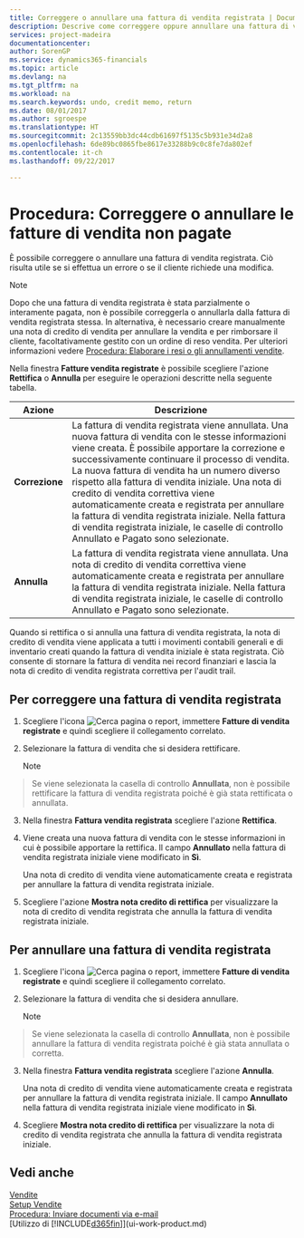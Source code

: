 ```yaml
---
title: Correggere o annullare una fattura di vendita registrata | Documenti Microsoft
description: Descrive come correggere oppure annullare una fattura di vendita registrata e collegarla a una nota di credito di vendita.
services: project-madeira
documentationcenter: 
author: SorenGP
ms.service: dynamics365-financials
ms.topic: article
ms.devlang: na
ms.tgt_pltfrm: na
ms.workload: na
ms.search.keywords: undo, credit memo, return
ms.date: 08/01/2017
ms.author: sgroespe
ms.translationtype: HT
ms.sourcegitcommit: 2c13559bb3dc44cdb61697f5135c5b931e34d2a8
ms.openlocfilehash: 6de89bc0865fbe8617e33288b9c0c8fe7da802ef
ms.contentlocale: it-ch
ms.lasthandoff: 09/22/2017

---
```

# <a name="how-to-correct-or-cancel-unpaid-sales-invoices"></a>Procedura: Correggere o annullare le fatture di vendita non pagate
È possibile correggere o annullare una fattura di vendita registrata. Ciò risulta utile se si effettua un errore o se il cliente richiede una modifica.

> [!NOTE]  
>   Dopo che una fattura di vendita registrata è stata parzialmente o interamente pagata, non è possibile correggerla o annullarla dalla fattura di vendita registrata stessa. In alternativa, è necessario creare manualmente una nota di credito di vendita per annullare la vendita e per rimborsare il cliente, facoltativamente gestito con un ordine di reso vendita. Per ulteriori informazioni vedere [Procedura: Elaborare i resi o gli annullamenti vendite](sales-how-process-sales-returns-cancellations.md).

Nella finestra **Fatture vendita registrate** è possibile scegliere l'azione **Rettifica** o **Annulla** per eseguire le operazioni descritte nella seguente tabella.

| Azione | Descrizione |
| --- | --- |
| **Correzione** |La fattura di vendita registrata viene annullata. Una nuova fattura di vendita con le stesse informazioni viene creata. È possibile apportare la correzione e successivamente continuare il processo di vendita. La nuova fattura di vendita ha un numero diverso rispetto alla fattura di vendita iniziale. Una nota di credito di vendita correttiva viene automaticamente creata e registrata per annullare la fattura di vendita registrata iniziale. Nella fattura di vendita registrata iniziale, le caselle di controllo Annullato e Pagato sono selezionate. |
| **Annulla** |La fattura di vendita registrata viene annullata. Una nota di credito di vendita correttiva viene automaticamente creata e registrata per annullare la fattura di vendita registrata iniziale. Nella fattura di vendita registrata iniziale, le caselle di controllo Annullato e Pagato sono selezionate. |

Quando si rettifica o si annulla una fattura di vendita registrata, la nota di credito di vendita viene applicata a tutti i movimenti contabili generali e di inventario creati quando la fattura di vendita iniziale è stata registrata. Ciò consente di stornare la fattura di vendita nei record finanziari e lascia la nota di credito di vendita registrata correttiva per l'audit trail.

## <a name="to-correct-a-posted-sales-invoice"></a>Per correggere una fattura di vendita registrata
1. Scegliere l'icona ![Cerca pagina o report](media/ui-search/search_small.png "icona Cerca pagina o report"), immettere **Fatture di vendita registrate** e quindi scegliere il collegamento correlato.  
2. Selezionare la fattura di vendita che si desidera rettificare.

    > [!NOTE]  
>   Se viene selezionata la casella di controllo **Annullata**, non è possibile rettificare la fattura di vendita registrata poiché è già stata rettificata o annullata.
3. Nella finestra **Fattura vendita registrata** scegliere l'azione **Rettifica**.  
4. Viene creata una nuova fattura di vendita con le stesse informazioni in cui è possibile apportare la rettifica. Il campo **Annullato** nella fattura di vendita registrata iniziale viene modificato in **Sì**.

    Una nota di credito di vendita viene automaticamente creata e registrata per annullare la fattura di vendita registrata iniziale.
5. Scegliere l'azione **Mostra nota credito di rettifica** per visualizzare la nota di credito di vendita registrata che annulla la fattura di vendita registrata iniziale.

## <a name="to-cancel-a-posted-sales-invoice"></a>Per annullare una fattura di vendita registrata
1. Scegliere l'icona ![Cerca pagina o report](media/ui-search/search_small.png "icona Cerca pagina o report"), immettere **Fatture di vendita registrate** e quindi scegliere il collegamento correlato.  
2. Selezionare la fattura di vendita che si desidera annullare.

    > [!NOTE]  
>   Se viene selezionata la casella di controllo **Annullata**, non è possibile annullare la fattura di vendita registrata poiché è già stata annullata o corretta.
3. Nella finestra **Fattura vendita registrata** scegliere l'azione **Annulla**.

    Una nota di credito di vendita viene automaticamente creata e registrata per annullare la fattura di vendita registrata iniziale. Il campo **Annullato** nella fattura di vendita registrata iniziale viene modificato in **Sì**.
4. Scegliere **Mostra nota credito di rettifica** per visualizzare la nota di credito di vendita registrata che annulla la fattura di vendita registrata iniziale.

## <a name="see-also"></a>Vedi anche
[Vendite](sales-manage-sales.md)  
[Setup Vendite](sales-setup-sales.md)  
[Procedura: Inviare documenti via e-mail](ui-how-send-documents-email.md)  
[Utilizzo di [!INCLUDE[d365fin](includes/d365fin_md.md)]](ui-work-product.md)

